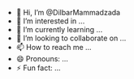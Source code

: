 - 👋 Hi, I’m @DilbarMammadzada
- 👀 I’m interested in ...
- 🌱 I’m currently learning ...
- 💞️ I’m looking to collaborate on ...
- 📫 How to reach me ...
- 😄 Pronouns: ...
- ⚡ Fun fact: ...

<!---
DilbarMammadzada/DilbarMammadzada is a ✨ special ✨ repository because its `README.md` (this file) appears on your GitHub profile.
You can click the Preview link to take a look at your changes.
--->
